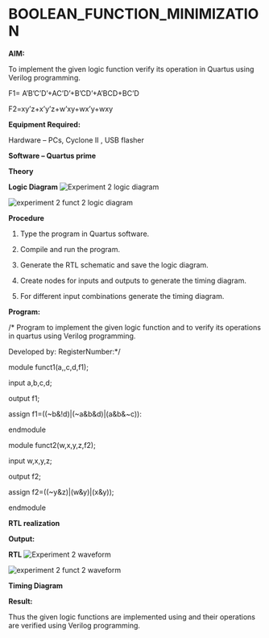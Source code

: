 # BOOLEAN_FUNCTION_MINIMIZATION

**AIM:**

To implement the given logic function verify its operation in Quartus using Verilog programming.

F1= A’B’C’D’+AC’D’+B’CD’+A’BCD+BC’D 

F2=xy’z+x’y’z+w’xy+wx’y+wxy

**Equipment Required:**

Hardware – PCs, Cyclone II , USB flasher

**Software – Quartus prime**

**Theory**

**Logic Diagram**
![Experiment 2 logic diagram ](https://github.com/user-attachments/assets/5a502f4d-b80c-4b8a-8b15-38726cdd5e92)


![experiment 2 funct 2 logic diagram](https://github.com/user-attachments/assets/1e13a05a-c219-4d3a-8ee8-4df4f27d887d)


**Procedure**

1.	Type the program in Quartus software.

2.	Compile and run the program.

3.	Generate the RTL schematic and save the logic diagram.

4.	Create nodes for inputs and outputs to generate the timing diagram.

5.	For different input combinations generate the timing diagram.


**Program:**

/* Program to implement the given logic function and to verify its operations in quartus using Verilog programming. 

Developed by: RegisterNumber:*/


module funct1(a,,c,d,f1);


input a,b,c,d;


output f1;


assign f1=((~b&!d)|(~a&b&d)|(a&b&~c)):


endmodule


module funct2(w,x,y,z,f2);


input w,x,y,z;


output f2;


assign f2=((~y&z)|(w&y)|(x&y));


endmodule


**RTL realization**

**Output:**

**RTL**
![Experiment 2 waveform](https://github.com/user-attachments/assets/df865574-b292-4fd3-ac9a-30b8033d77bb)

![experiment 2 funct 2 waveform ](https://github.com/user-attachments/assets/aeb86e93-2741-4ab8-9b36-be8bd183f38c)

**Timing Diagram**

**Result:**

Thus the given logic functions are implemented using and their operations are verified using Verilog programming.

